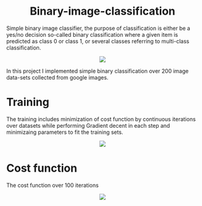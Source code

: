 



<h1 align="center">Binary-image-classification</h1>



<p>
Simple binary image classifier, the purpose of classification is either be a yes/no decision so-called binary classification where a given item is predicted as class 0 or class 1, or several classes referring to multi-class classification.
</p>


<div align="center">
<img src ="https://i.imgur.com/FV8BAjN.png">
</div>

In this project I implemented simple binary classification over  200 image data-sets collected from google images.


# Training 
The training includes minimization of cost function by continuous iterations over datasets while performing Gradient decent in each step and minimizaing parameters to fit the training sets.
<div align="center">
<img src="https://i.imgur.com/oOdUs6k.png">
</div>

# Cost function 

The cost function over 100 iterations
<div align="center">
<img src="https://i.imgur.com/dIRIAAe.png">
</div>